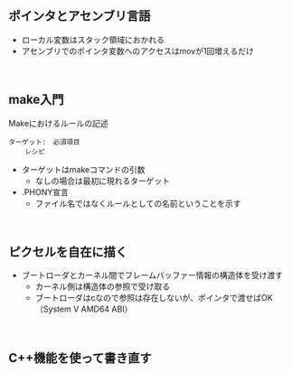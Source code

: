 ## ポインタとアセンブリ言語
- ローカル変数はスタック領域におかれる
- アセンブリでのポインタ変数へのアクセスはmovが1回増えるだけ

<br>

## make入門
Makeにおけるルールの記述
```
ターゲット:　必須項目
    レシピ
```
- ターゲットはmakeコマンドの引数  
    - なしの場合は最初に現れるターゲット  
- .PHONY宣言
    - ファイル名ではなくルールとしての名前ということを示す

<br>

## ピクセルを自在に描く
- ブートローダとカーネル間でフレームバッファー情報の構造体を受け渡す
    - カーネル側は構造体の参照で受け取る
    - ブートローダはcなので参照は存在しないが、ポインタで渡せばOK（System V AMD64 ABI）

<br>

## C++機能を使って書き直す
